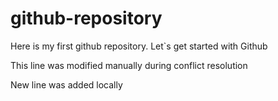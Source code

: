 # github-repository
Here is my first github repository. Let`s get started with Github

This line was modified manually during conflict resolution

New line was added locally